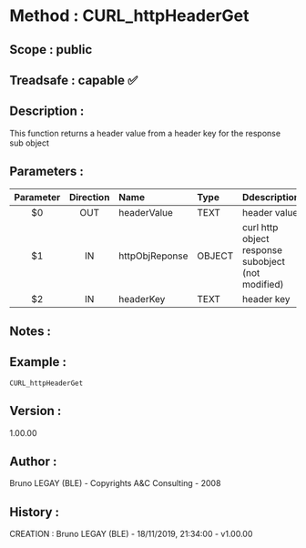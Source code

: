﻿# **Method :** CURL_httpHeaderGet
## **Scope :** public
## **Treadsafe :** capable ✅ 
## **Description :** 
This function returns a header value from a header key for the response sub object
## **Parameters :** 
| Parameter | Direction | Name | Type | Ddescription | 
|:----:|:----:|:----|:----|:----| 
| $0 | OUT | headerValue | TEXT | header value | 
| $1 | IN | httpObjReponse | OBJECT | curl http object response subobject (not modified) | 
| $2 | IN | headerKey | TEXT | header key | 

## **Notes :** 

## **Example :** 
```
CURL_httpHeaderGet
```
## **Version :** 
1.00.00
## **Author :** 
Bruno LEGAY (BLE) - Copyrights A&C Consulting - 2008
## **History :** 
 CREATION : Bruno LEGAY (BLE) - 18/11/2019, 21:34:00 - v1.00.00

